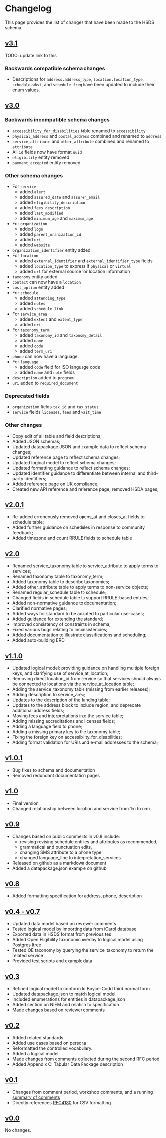 Changelog
=========

This page provides the list of changes that have been made to the HSDS schema.

## [v3.1](TODO)

TODO: update link to this

### Backwards compatible schema changes

* Descriptions for `address.address_type`, `location.location_type`, `schedule.wkst`, and `schedule.freq` have been updated to include their enum values.

## [v3.0](https://github.com/openreferral/specification/milestone/7)

### Backwards incompatible schema changes

 * `accessibility_for_disabilities` table renamed to `accessibility`
 * `physical_address` and `postal_address` combined and renamed to `address`
 * `service_attribute` and `other_attribute` combined and renamed to `attribute`
 * All `id` fields now have format `uuid`
 * `eligibility` entity removed
 * `payment_accepted` entity removed

### Other schema changes

* For `service`
    * added `alert`
    * added `assured_date` and `assurer_email`
    * added `eligibility_description`
    * added `fees_description`
    * added `last_modified`
    * added `minimum_age` and `maximum_age`
* For `organization`
    * added `logo`
    * added `parent_oranization_id`
    * added `uri`
    * added `website`
* `organization_identifier` entity added
* For `location`
    * added `external_identifier` and `external_identifier_type` fields
    * added `location_type` to express if `physical` or `virtual`
    * added `url` for external source for location information
* `taxonomy` entity added
* `contact` can now have a `location`
* `cost_option` entity added
* For `schedule`
    * added `attending_type`
    * added `notes`
    * added `schedule_link`
* For `service_area`
    * added `extent` and `extent_type`
    * added `uri`
* For `taxonomy_term`
    * added `taxonomy_id` and `taxonomy_detail`
    * added `name`
    * added `code`
    * added `term_uri`
* `phone` can now have a language.
* For `language`
    * added `code` field for ISO language code
    * added `name` and `note` fields
* `description` added to `program`
* `uri` added to `required_document`

### Deprecated fields

* `organization` fields `tax_id` and `tax_status`
* `service` fields `licenses`, `fees` and `wait_time`

### Other changes

* Copy edit of all table and field descriptions;
* Added JSON schemas;
* Updated datapackage.JSON and example data to reflect schema changes;
* Updated reference page to reflect schema changes;
* Updated logical model to reflect schema changes;
* Updated formatting guidance to reflect schema changes;
* Updated identifier guidance to differentiate between internal and third-party identifiers;
* Added reference page on UK compliance;
* Created new API reference and reference page, removed HSDA pages;

## [v2.0.1](https://github.com/openreferral/specification/releases/tag/2.0.1)

* Re-added erroneously removed opens_at and closes_at fields to schedule table;
* Added further guidance on schedules in response to community feedback;
* Added timezone and count RRULE fields to schedule table

## [v2.0](https://docs.google.com/document/d/1N3Vg_ZOXGkWuF8L2rVpLInXpKtfHgRIcIMA-y_7qPqg/edit)

* Renamed service_taxonomy table to service_attribute to apply terms to services;
* Renamed taxonomy table to taxonomy_term;
* Added taxonomy table to describe taxonomies;
* Added other_attribute table to apply terms to non-service objects;
* Renamed regular_schedule table to schedule;
* Changed fields in schedule table to support RRULE-based entries;
* Added non-normative guidance to documentation; 
* Clarified normative pages;
* Added ways for standard to be adapted to particular use-cases;
* Added guidance for extending the standard;
* Improved consistency of constraints in schema;
* Fixed various bugs relating to inconsistencies;
* Added documentation to illustrate classifications and scheduling;
* Added auto-building ERD

## [v1.1.0](https://github.com/openreferral/specification/issues?utf8=%E2%9C%93&q=is%3Aissue%20milestone%3A%221.1%20Release%22%20)

* Updated logical model: providing guidance on handling multiple foreign keys, and clarifying use of service_at_location;
* Removing direct location_id from service so that services should always be connected to locations via the service_at_location table;
* Adding the service_taxonomy table (missing from earlier releases);
* Adding description to service_area;
* Updates to the description of the funding table;
* Updates to the address block to include region, and deprecate additional address fields;
* Moving fees and interpretations into the service table;
* Adding missing accreditations and licenses fields;
* Adding a language field to phone;
* Adding a missing primary key to the taxonomy table;
* Fixing the foreign key on accessibility_for_disabilities;
* Adding format validation for URIs and e-mail addresses to the schema;

## [v1.0.1](https://github.com/openreferral/specification/issues?utf8=%E2%9C%93&q=is%3Aissue%20milestone%3A%221.0%20Tidy%20Up%22%20)

* Bug fixes to schema and documentation
* Removed redundant documentation pages

## [v1.0](https://docs.google.com/document/d/1dkipRm_YL3K28oTSG-NFZRMHYiv10ZZJzJlakZglOyc/edit?usp=sharing)

* Final version
* Changed relationship between location and service from 1:n to n:m

## [v0.9](https://docs.google.com/document/d/1jbgO92cPAUygQI-0_DtLXrdPQKbPNNIkxDr-3WvdFNE/edit?usp=sharing)

* Changes based on public comments in v0.8 include:
    - revising revising schedule entities and attributes  as recommended,
    - grammatical and punctuation edits,
    - changing SMS attribute to a phone type
    - changed language_line to interpretation_services
* Released on github as a markdown document
* Added a datapackage.json example on github

## [v0.8](https://docs.google.com/document/d/1gmNS4pBvkX4cI2wtH3Qco3uGF4LLTq1OJ0Pb_CLuxlk/edit?usp=sharing)

* Added formatting specification for address, phone, description

## [v0.4 - v0.7](https://docs.google.com/document/d/1xTqNm3ShgL6vQtknMmkCNJeWapekrLxd1qpEa8WiEIk/edit?usp=sharing)

* Updated data model based on reviewer comments
* Tested logical model by importing data from iCarol database
* Exported data in HSDS format from previous tes
* Added Open Eligibility taxonomic overlay to logical model using Postgres ltree
* Tested OE taxonomy by querying the service_taxonomy to return the related service
* Provided test scripts and example data

## [v0.3](https://docs.google.com/document/d/1RH89UY7FDndivWNmtQkql4tdRTwYnCZluyu8itp5nTw/edit?usp=sharing)

* Refined logical model to conform to Boyce-Codd third normal form
* Updated datapackage.json to match logical model
* Included enumerations for  entities in datapackage.json
* Added section on NIEM and relation to specification
* Made changes based on reviewer comments

## [v0.2](https://docs.google.com/document/d/1z4jSLCoDIqvkKnazZVH_7qP_5HkcgKhnPJLu1mUZBgA/edit?usp=sharing)

* Added related standards
* Added use cases based on persona
* Reformatted the controlled vocabulary.
* Added a logical model
* Made changes from [comments](https://docs.google.com/spreadsheets/d/19Sf7DPMooO6edEm8FcIjSv6VeC1Ar55YDBvLTl-S4dE/edit?usp=sharing) collected during the second RFC period
* Added Appendix C: Tabular  Data Package description

## [v0.1](https://docs.google.com/document/d/18vdB0DUvBfp6UcYQ78KaMmN3Ei2riThJL48V7TTOHHQ/edit?usp=sharing)

* Changes from comment period, workshop comments, and a running [summary of comments](https://docs.google.com/spreadsheets/d/19Sf7DPMooO6edEm8FcIjSv6VeC1Ar55YDBvLTl-S4dE/edit?usp=sharing)
* Directly references [RFC4180](http://tools.ietf.org/html/rfc4180) for CSV formatting

## [v0.0](https://docs.google.com/document/d/1RwHkuPeG5cztk-gcofuqsXRxWaTYZeHa8mLjC2doCwk/edit?usp=sharing)

No changes.
